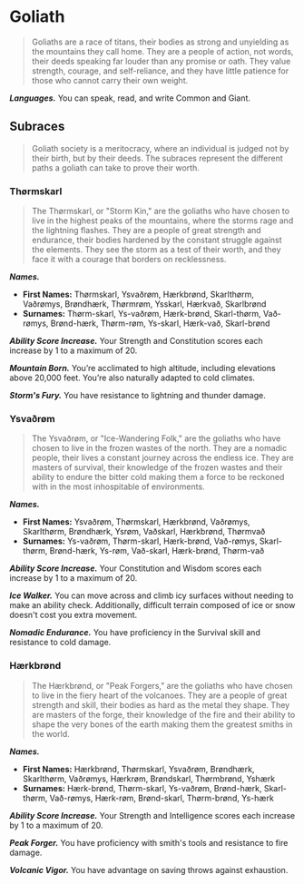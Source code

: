 # Goliath

> Goliaths are a race of titans, their bodies as strong and unyielding as the mountains they call home. They are a people of action, not words, their deeds speaking far louder than any promise or oath. They value strength, courage, and self-reliance, and they have little patience for those who cannot carry their own weight.

***Languages.*** You can speak, read, and write Common and Giant.

## Subraces

> Goliath society is a meritocracy, where an individual is judged not by their birth, but by their deeds. The subraces represent the different paths a goliath can take to prove their worth.

### Thørmskarl

> The Thørmskarl, or "Storm Kin," are the goliaths who have chosen to live in the highest peaks of the mountains, where the storms rage and the lightning flashes. They are a people of great strength and endurance, their bodies hardened by the constant struggle against the elements. They see the storm as a test of their worth, and they face it with a courage that borders on recklessness.

***Names.***
*   **First Names:** Thørmskarl, Ysvaðrøm, Hærkbrønd, Skarlthørm, Vaðrømys, Brøndhærk, Thørmrøm, Ysskarl, Hærkvað, Skarlbrønd
*   **Surnames:** Thørm-skarl, Ys-vaðrøm, Hærk-brønd, Skarl-thørm, Vað-rømys, Brønd-hærk, Thørm-røm, Ys-skarl, Hærk-vað, Skarl-brønd

***Ability Score Increase.*** Your Strength and Constitution scores each increase by 1 to a maximum of 20.

***Mountain Born.*** You’re acclimated to high altitude, including elevations above 20,000 feet. You’re also naturally adapted to cold climates.

***Storm's Fury.*** You have resistance to lightning and thunder damage.

### Ysvaðrøm

> The Ysvaðrøm, or "Ice-Wandering Folk," are the goliaths who have chosen to live in the frozen wastes of the north. They are a nomadic people, their lives a constant journey across the endless ice. They are masters of survival, their knowledge of the frozen wastes and their ability to endure the bitter cold making them a force to be reckoned with in the most inhospitable of environments.

***Names.***
*   **First Names:** Ysvaðrøm, Thørmskarl, Hærkbrønd, Vaðrømys, Skarlthørm, Brøndhærk, Ysrøm, Vaðskarl, Hærkbrønd, Thørmvað
*   **Surnames:** Ys-vaðrøm, Thørm-skarl, Hærk-brønd, Vað-rømys, Skarl-thørm, Brønd-hærk, Ys-røm, Vað-skarl, Hærk-brønd, Thørm-vað

***Ability Score Increase.*** Your Constitution and Wisdom scores each increase by 1 to a maximum of 20.

***Ice Walker.*** You can move across and climb icy surfaces without needing to make an ability check. Additionally, difficult terrain composed of ice or snow doesn't cost you extra movement.

***Nomadic Endurance.*** You have proficiency in the Survival skill and resistance to cold damage.

### Hærkbrønd

> The Hærkbrønd, or "Peak Forgers," are the goliaths who have chosen to live in the fiery heart of the volcanoes. They are a people of great strength and skill, their bodies as hard as the metal they shape. They are masters of the forge, their knowledge of the fire and their ability to shape the very bones of the earth making them the greatest smiths in the world.

***Names.***
*   **First Names:** Hærkbrønd, Thørmskarl, Ysvaðrøm, Brøndhærk, Skarlthørm, Vaðrømys, Hærkrøm, Brøndskarl, Thørmbrønd, Yshærk
*   **Surnames:** Hærk-brønd, Thørm-skarl, Ys-vaðrøm, Brønd-hærk, Skarl-thørm, Vað-rømys, Hærk-røm, Brønd-skarl, Thørm-brønd, Ys-hærk

***Ability Score Increase.*** Your Strength and Intelligence scores each increase by 1 to a maximum of 20.

***Peak Forger.*** You have proficiency with smith's tools and resistance to fire damage.

***Volcanic Vigor.*** You have advantage on saving throws against exhaustion.
